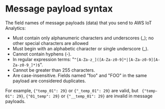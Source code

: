 # Message payload syntax<a name="payload-syntax"></a>

The field names of message payloads \(data\) that you send to AWS IoT Analytics: 
+ Must contain only alphanumeric characters and underscores \(\_\); no other special characters are allowed
+ Must begin with an alphabetic character or single underscore \(\_\)\.
+ Cannot contain hyphens \(\-\)\.
+ In regular expression terms: "`^[A-Za-z_]([A-Za-z0-9]*|[A-Za-z0-9][A-Za-z0-9_]*)$`"\. 
+ Cannot be greater than 255 characters\.
+ Are case\-insensitive\. Fields named "foo" and "FOO" in the same payload are considered duplicates\.

For example, `{"temp_01": 29}` or `{"_temp_01": 29}` are valid, but ` {"temp-01": 29}`, `{"01_temp": 29}` or `{"__temp_01": 29}` are invalid in message payloads\. 